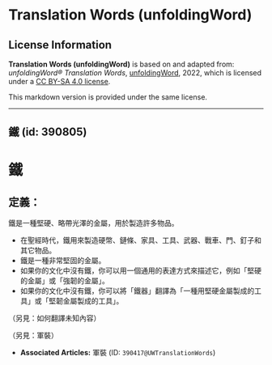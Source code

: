# Translation Words (unfoldingWord)

## License Information

**Translation Words (unfoldingWord)** is based on and adapted from: _unfoldingWord® Translation Words_, [unfoldingWord](https://unfoldingword.org/utw), 2022, which is licensed under a [CC BY-SA 4.0 license](https://creativecommons.org/licenses/by-sa/4.0/legalcode.en).

This markdown version is provided under the same license.



--------------------------------

## 鐵 (id: 390805)

鐵
=

定義：
---

鐵是一種堅硬、略帶光澤的金屬，用於製造許多物品。

* 在聖經時代，鐵用來製造硬幣、鏈條、家具、工具、武器、戰車、門、釘子和其它物品。
* 鐵是一種非常堅固的金屬。
* 如果你的文化中沒有鐵，你可以用一個通用的表達方式來描述它，例如「堅硬的金屬」或「強韌的金屬」。
* 如果你的文化中沒有鐵，你可以將「鐵器」翻譯為「一種用堅硬金屬製成的工具」或「堅韌金屬製成的工具」。

（另見：如何翻譯未知內容）

（另見：軍裝）

* **Associated Articles:** 軍裝 (ID: `390417@UWTranslationWords`)

